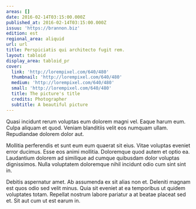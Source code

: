 ```yaml
---
areas: []
date: 2016-02-14T03:15:00.000Z
published_at: 2016-02-14T03:15:00.000Z
issuu: 'https://brannon.biz'
edition: est
regional_area: aliquid
url: url
title: Perspiciatis qui architecto fugit rem.
layout: tabloid
display_area: tabloid_pr
cover:
  link: 'http://lorempixel.com/640/480'
  thumbnail: 'http://lorempixel.com/640/480'
  medium: 'http://lorempixel.com/640/480'
  small: 'http://lorempixel.com/640/480'
  title: The picture's title
  credits: Photographer
  subtitle: A beautiful picture
---
```

Quasi incidunt rerum voluptas eum dolorem magni vel. Eaque harum eum. Culpa aliquam et quod. Veniam blanditiis velit eos numquam ullam. Repudiandae dolorem dolor aut.
 Mollitia perferendis et sunt eum eum quaerat sit eius. Vitae voluptas eveniet error ducimus. Esse eos animi mollitia. Doloremque quod autem et optio ea. Laudantium dolorem ad similique ad cumque quibusdam dolor voluptas dignissimos. Nulla voluptatem doloremque nihil incidunt odio cum sint sint in.
 Debitis aspernatur amet. Ab assumenda ex sit alias non et. Deleniti magnam est quos odio sed velit minus. Quia sit eveniet at ea temporibus ut quidem voluptates totam. Repellat nostrum labore pariatur a at beatae placeat sed et. Sit aut cum ut est earum in.
